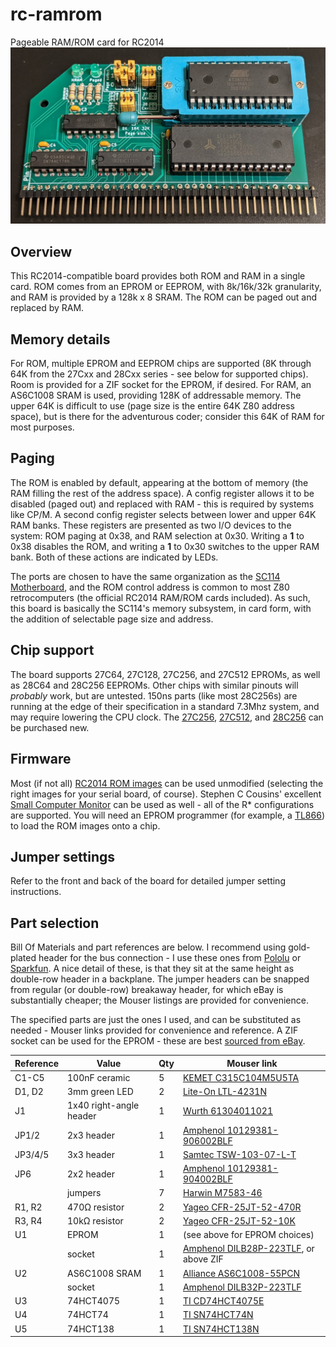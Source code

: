 # rc-ramrom
 Pageable RAM/ROM card for RC2014
![Assembled PD106](/img/assembled.jpg)

## Overview
This RC2014-compatible board provides both ROM and RAM in a single card. ROM comes from an EPROM or EEPROM, with 8k/16k/32k granularity, and RAM is provided by a 128k x 8 SRAM. The ROM can be paged out and replaced by RAM.

## Memory details
For ROM, multiple EPROM and EEPROM chips are supported (8K through 64K from the 27Cxx and 28Cxx series - see below for supported chips). Room is provided for a ZIF socket for the EPROM, if desired. For RAM, an AS6C1008 SRAM is used, providing 128K of addressable memory. The upper 64K is difficult to use (page size is the entire 64K Z80 address space), but is there for the adventurous coder; consider this 64K of RAM for most purposes.

## Paging
The ROM is enabled by default, appearing at the bottom of memory (the RAM filling the rest of the address space). A config register allows it to be disabled (paged out) and replaced with RAM - this is required by systems like CP/M. A second config register selects between lower and upper 64K RAM banks. These registers are presented as two I/O devices to the system: ROM paging at 0x38, and RAM selection at 0x30. Writing a **1** to 0x38 disables the ROM, and writing a **1** to 0x30 switches to the upper RAM bank. Both of these actions are indicated by LEDs.

The ports are chosen to have the same organization as the [SC114 Motherboard](https://smallcomputercentral.wordpress.com/sc114-documentation/), and the ROM control address is common to most Z80 retrocomputers (the official RC2014 RAM/ROM cards included). As such, this board is basically the SC114's memory subsystem, in card form, with the addition of selectable page size and address.

## Chip support
The board supports 27C64, 27C128, 27C256, and 27C512 EPROMs, as well as 28C64 and 28C256 EEPROMs. Other chips with similar pinouts will *probably* work, but are untested. 150ns parts (like most 28C256s) are running at the edge of their specification in a standard 7.3Mhz system, and may require lowering the CPU clock. The [27C256](https://www.mouser.com/ProductDetail/AT27C256R-70PU/), [27C512](https://www.mouser.com/ProductDetail/AT27C512R-70PU/), and [28C256](https://www.mouser.com/ProductDetail/AT28C256-15PU/) can be purchased new.

## Firmware
Most (if not all) [RC2014 ROM images](https://github.com/RC2014Z80/RC2014/tree/master/ROMs) can be used unmodified (selecting the right images for your serial board, of course). Stephen C Cousins' excellent [Small Computer Monitor](https://smallcomputercentral.wordpress.com/small-computer-monitor/) can be used as well - all of the R\* configurations are supported. You will need an EPROM programmer (for example, a [TL866](https://www.ebay.com/sch/i.html?_nkw=tl866ii+plus)) to load the ROM images onto a chip.

## Jumper settings
Refer to the front and back of the board for detailed jumper setting instructions.

## Part selection
Bill Of Materials and part references are below. I recommend using gold-plated header for the bus connection - I use these ones from [Pololu](https://www.pololu.com/product/967) or [Sparkfun](https://www.sparkfun.com/products/553). A nice detail of these, is that they sit at the same height as double-row header in a backplane. The jumper headers can be snapped from regular (or double-row) breakaway header, for which eBay is substantially cheaper; the Mouser listings are provided for convenience.

The specified parts are just the ones I used, and can be substituted as needed - Mouser links provided for convenience and reference. A ZIF socket can be used for the EPROM - these are best [sourced from eBay](https://www.ebay.com/sch/i.html?_nkw=28+pin+zif+socket).

| Reference | Value | Qty | Mouser link |
| --------- | ----- | --- | ----------- |
| C1-C5 | 100nF ceramic | 5 | [KEMET C315C104M5U5TA](https://www.mouser.com/ProductDetail/C315C104M5U5TA7303) |
| D1, D2 | 3mm green LED | 2 | [Lite-On LTL-4231N](https://www.mouser.com/ProductDetail/LTL-4231N) |
| J1 | 1x40 right-angle header | 1 | [Wurth 61304011021](https://www.mouser.com/ProductDetail/61304011021) |
| JP1/2 | 2x3 header | 1 | [Amphenol 10129381-906002BLF](https://www.mouser.com/ProductDetail/10129381-906002BLF) |
| JP3/4/5 | 3x3 header | 1 | [Samtec TSW-103-07-L-T](https://www.mouser.com/ProductDetail/TSW-103-07-L-T) |
| JP6 | 2x2 header | 1 | [Amphenol 10129381-904002BLF](https://www.mouser.com/ProductDetail/10129381-904002BLF) |
| | jumpers | 7 | [Harwin M7583-46](https://www.mouser.com/ProductDetail/M7583-46)
| R1, R2 | 470Ω resistor | 2 | [Yageo CFR-25JT-52-470R](https://www.mouser.com/ProductDetail/CFR-25JT-52-470R) |
| R3, R4 | 10kΩ resistor | 2 | [Yageo CFR-25JT-52-10K](https://www.mouser.com/ProductDetail/CFR-25JT-52-10K) |
| U1 | EPROM | 1 | (see above for EPROM choices) |
| | socket | 1 | [Amphenol DILB28P-223TLF](https://www.mouser.com/ProductDetail/DILB28P-223TLF), or above ZIF |
| U2 | AS6C1008 SRAM | 1 | [Alliance AS6C1008-55PCN](https://www.mouser.com/ProductDetail/AS6C1008-55PCN) |
| | socket | 1 | [Amphenol DILB32P-223TLF](https://www.mouser.com/ProductDetail/DILB32P-223TLF) |
| U3 | 74HCT4075 | 1 | [TI CD74HCT4075E](https://www.mouser.com/ProductDetail/CD74HCT4075E) |
| U4 | 74HCT74 | 1 | [TI SN74HCT74N](https://www.mouser.com/ProductDetail/SN74HCT74N) |
| U5 | 74HCT138 | 1 | [TI SN74HCT138N](https://www.mouser.com/ProductDetail/SN74HCT138N) |